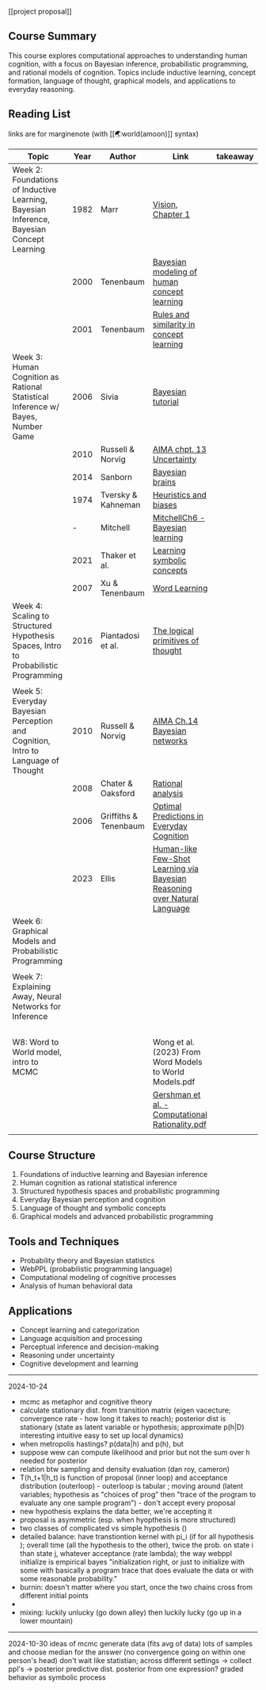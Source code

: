 [[project proposal]]
## Course Summary

This course explores computational approaches to understanding human cognition, with a focus on Bayesian inference, probabilistic programming, and rational models of cognition. Topics include inductive learning, concept formation, language of thought, graphical models, and applications to everyday reasoning.

## Reading List

links are for marginenote (with  [[🌏world(amoon)]] syntax)

| Topic                                                                                    | Year | Author                | Link                                                                                                                                                            | takeaway |
| ---------------------------------------------------------------------------------------- | ---- | --------------------- | --------------------------------------------------------------------------------------------------------------------------------------------------------------- | -------- |
| Week 2: Foundations of Inductive Learning, Bayesian Inference, Bayesian Concept Learning | 1982 | Marr                  | [Vision, Chapter 1](marginnote_link)                                                                                                                            |          |
|                                                                                          | 2000 | Tenenbaum             | [Bayesian modeling of human concept learning]()                                                                                                                 |          |
|                                                                                          | 2001 | Tenenbaum             | [Rules and similarity in concept learning](marginnote_link)                                                                                                     |          |
| Week 3: Human Cognition as Rational Statistical Inference w/ Bayes, Number Game          | 2006 | Sivia                 | [Bayesian tutorial](marginnote_link)                                                                                                                            |          |
|                                                                                          | 2010 | Russell & Norvig      | [AIMA chpt. 13 Uncertainty](marginnote_link)                                                                                                                    |          |
|                                                                                          | 2014 | Sanborn               | [Bayesian brains](marginnote_link)                                                                                                                              |          |
|                                                                                          | 1974 | Tversky & Kahneman    | [Heuristics and biases](marginnote_link)                                                                                                                        |          |
|                                                                                          | -    | Mitchell              | [MitchellCh6 - Bayesian learning](marginnote_link)                                                                                                              |          |
|                                                                                          | 2021 | Thaker et al.         | [Learning symbolic concepts](marginnote_link)                                                                                                                   |          |
|                                                                                          | 2007 | Xu & Tenenbaum        | [Word Learning](marginnote_link)                                                                                                                                |          |
| Week 4: Scaling to Structured Hypothesis Spaces, Intro to Probabilistic Programming      | 2016 | Piantadosi et al.     | [The logical primitives of thought](marginnote_link)                                                                                                            |          |
|                                                                                          |      |                       |                                                                                                                                                                 |          |
| Week 5: Everyday Bayesian Perception and Cognition, Intro to Language of Thought         | 2010 | Russell & Norvig      | [AIMA Ch.14 Bayesian networks](marginnote_link)                                                                                                                 |          |
|                                                                                          | 2008 | Chater & Oaksford     | [Rational analysis](marginnote_link)                                                                                                                            |          |
|                                                                                          | 2006 | Griffiths & Tenenbaum | [Optimal Predictions in Everyday Cognition](marginnote_link)                                                                                                    |          |
|                                                                                          | 2023 | Ellis                 | [Human-like Few-Shot Learning via Bayesian Reasoning over Natural Language](marginnote_link)                                                                    |          |
| Week 6: Graphical Models and Probabilistic Programming                                   |      |                       |                                                                                                                                                                 |          |
|                                                                                          |      |                       |                                                                                                                                                                 |          |
| Week 7: Explaining Away, Neural Networks for Inference                                   |      |                       |                                                                                                                                                                 |          |
|                                                                                          |      |                       |                                                                                                                                                                 |          |
| W8: Word to World model, intro to MCMC                                                   |      |                       | <br>Wong et al. (2023) From Word Models to World Models.pdf                                                                                                     |          |
|                                                                                          |      |                       | [Gershman et al. - Computational Rationality.pdf](https://canvas.mit.edu/courses/28357/modules/items/1176311 "Gershman et al. - Computational Rationality.pdf") |          |
|                                                                                          |      |                       |                                                                                                                                                                 |          |


## Course Structure

1. Foundations of inductive learning and Bayesian inference
2. Human cognition as rational statistical inference
3. Structured hypothesis spaces and probabilistic programming
4. Everyday Bayesian perception and cognition
5. Language of thought and symbolic concepts
6. Graphical models and advanced probabilistic programming

## Tools and Techniques

- Probability theory and Bayesian statistics
- WebPPL (probabilistic programming language)
- Computational modeling of cognitive processes
- Analysis of human behavioral data

## Applications

- Concept learning and categorization
- Language acquisition and processing
- Perceptual inference and decision-making
- Reasoning under uncertainty
- Cognitive development and learning

----
2024-10-24
- mcmc as metaphor and cognitive theory 
- calculate stationary dist. from transition matrix (eigen vacecture; convergence rate - how long it takes to reach); posterior dist is stationary (state as latent variable or hypothesis; approximate p(h|D) interesting intuitive easy to set up local dynamics)
- when metropolis hastings? p(data|h) and p(h), but 
- suppose wew can compute likelihood and prior but not the sum over h needed for posterior
- relation btw sampling and density evaluation  (dan roy, cameron)
- T(h_t+1|h_t) is function of proposal (inner loop) and acceptance distribution (outerloop) - outerloop is tabular ; moving around (latent variables; hypothesis as "choices of prog" then "trace of the program to evaluate any one sample program") - don't accept every proposal
- new hypothesis explains the data better, we're accepting it
- proposal is asymmetric (esp. when hyopthesis is more structured)
- two classes of complicated vs simple hypothesis ()
- detailed balance: have transtiontion kernel with pi_i (if for all hypothesis ); overall time (all the hypothesis to the other), twice the prob. on state i than state j, whatever acceptance (rate lambda); the way webppl initialize is empirical bayes "initialization right, or just to initialize with some with basically a program trace that does evaluate the data or with some reasonable probability."
- burnin: doesn't matter where you start, once the two chains cross from different initial points
-
- mixing: luckily unlucky (go down alley) then luckily lucky (go up in a lower mountain)


----
2024-10-30
ideas of mcmc
generate data (fits avg of data)
lots of samples and choose median for the answer (no convergence going on within one person's head)
don't wait like statistian; across different settings -> collect ppl's -> posterior predictive dist.
posterior from one expression?
graded behavior as symbolic process